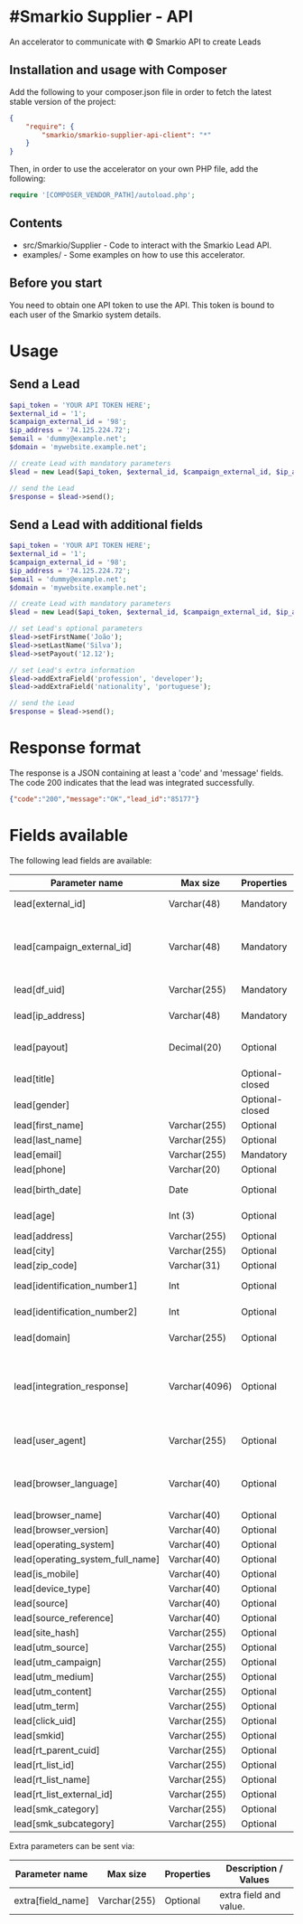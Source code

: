 #Smarkio Supplier - API
=========================

An accelerator to communicate with © Smarkio API to create Leads

Installation and usage with Composer
----------


Add the following to your composer.json file in order to fetch the latest stable version of the project:

```json
{
    "require": {
        "smarkio/smarkio-supplier-api-client": "*"
    }
}
```

Then, in order to use the accelerator on your own PHP file, add the following:

```php
require '[COMPOSER_VENDOR_PATH]/autoload.php';
```


Contents
--------

- src/Smarkio/Supplier - Code to interact with the Smarkio Lead API.
- examples/ - Some examples on how to use this accelerator.

Before you start
----------------

You need to obtain one API token to use the API. This token is bound to each user of the Smarkio system details.


# Usage

## Send a Lead


```php
$api_token = 'YOUR API TOKEN HERE';
$external_id = '1';
$campaign_external_id = '98';
$ip_address = '74.125.224.72';
$email = 'dummy@example.net';
$domain = 'mywebsite.example.net';

// create Lead with mandatory parameters
$lead = new Lead($api_token, $external_id, $campaign_external_id, $ip_address, $email, $domain);

// send the Lead
$response = $lead->send();
```
 

## Send a Lead with additional fields

```php
$api_token = 'YOUR API TOKEN HERE';
$external_id = '1';
$campaign_external_id = '98';
$ip_address = '74.125.224.72';
$email = 'dummy@example.net';
$domain = 'mywebsite.example.net';

// create Lead with mandatory parameters
$lead = new Lead($api_token, $external_id, $campaign_external_id, $ip_address, $email, $domain);

// set Lead's optional parameters
$lead->setFirstName('João');
$lead->setLastName('Silva');
$lead->setPayout('12.12');

// set Lead's extra information
$lead->addExtraField('profession', 'developer');
$lead->addExtraField('nationality', 'portuguese');

// send the Lead
$response = $lead->send();
```

# Response format

The response is a JSON containing at least a 'code' and 'message' fields. The code 200 indicates that the lead was integrated successfully.

```json
{"code":"200","message":"OK","lead_id":"85177"}
```

# Fields available

The following lead fields are available:

| Parameter name                    |	Max size    | Properties     | Description / Values |
|-----------------------------------|---------------|----------------|----------------------|
| lead[external_id]                 | Varchar(48)   | Mandatory      | Identifier of the lead in the supplier system |
| lead[campaign_external_id]        | Varchar(48)   | Mandatory      | Identifier of the campaign in the supplier system. This will then be mapped to the client campaign in LeadOffice. |
| lead[df_uid]                      | Varchar(255)  | Mandatory      | Digital Fingerprint unique identifier. |
| lead[ip_address]                  | Varchar(48)   | Mandatory      | IP Address of the client when registered the lead. |
| lead[payout]                      | Decimal(20)   | Optional       | The cost that is charged by the supplier to the client for this lead[creation_at]		  | Datetime	  | Optional       | The moment where the lead was created |
| lead[title]                       |               | Optional-closed| One of the following:Miss , Mrs. , Mr. |
| lead[gender]                      |               | Optional-closed| One of the following: M, F |
| lead[first_name]                  | Varchar(255)  | Optional       | First Name |
| lead[last_name]                   | Varchar(255)  | Optional       | Last Name |
| lead[email]                       | Varchar(255)  | Mandatory      | E-mail address |
| lead[phone]                       | Varchar(20)   | Optional       | Phone Number |
| lead[birth_date]                  | Date          | Optional       | Date of birth. Format:YYYY-MM-DD |
| lead[age]                         | Int (3)       | Optional       | Age when lead was generated |
| lead[address]                     | Varchar(255)  | Optional       | Postal address |
| lead[city]                        | Varchar(255)  | Optional       | City |
| lead[zip_code]                    | Varchar(31)   | Optional       | Zip Code |
| lead[identification_number1]      | Int		      | Optional       | Number of document to identify the Lead |
| lead[identification_number2]      | Int		      | Optional       | Number of document to identify the Lead |
| lead[domain]                      | Varchar(255)  | Optional       | Website domain where lead was generated |
| lead[integration_response]        | Varchar(4096) | Optional       | The response provided by the client when lead was integrated with client. Useful to include the rejection reason when lead was rejected. |
| lead[user_agent]                  | Varchar(255)  | Optional       | HTTP_USER_AGENT of the browser the user has used when lead was captured |
| lead[browser_language]            | Varchar(40)   | Optional       | The main/default language of the browser.Can be obtained from HTTP_ACCEPT_LANGUAGE |
| lead[browser_name]                | Varchar(40)   | Optional       | The name of the browser. |
| lead[browser_version]             | Varchar(40)   | Optional       | The version of the browser |
| lead[operating_system]            | Varchar(40)   | Optional       | |
| lead[operating_system_full_name]  | Varchar(40)   | Optional       | |
| lead[is_mobile]                   | Varchar(40)   | Optional       | |
| lead[device_type]                 | Varchar(40)   | Optional       | |
| lead[source]                      | Varchar(40)   | Optional       | |
| lead[source_reference]            | Varchar(40)   | Optional       | |
| lead[site_hash]					| Varchar(255)  | Optional       | |
| lead[utm_source]					| Varchar(255)  | Optional       | Campaign source |
| lead[utm_campaign]			    | Varchar(255)  | Optional       | Campaign name |
| lead[utm_medium]					| Varchar(255)  | Optional       | Campaign medium |
| lead[utm_content]					| Varchar(255)  | Optional       | Campaign content |
| lead[utm_term]					| Varchar(255)  | Optional       | Campaign term |
| lead[click_uid]					| Varchar(255)  | Optional       | Click' unique ID |
| lead[smkid]					    | Varchar(255)  | Optional       | |
| lead[rt_parent_cuid]			    | Varchar(255)  | Optional       | |
| lead[rt_list_id]  			    | Varchar(255)  | Optional       | |
| lead[rt_list_name]  			    | Varchar(255)  | Optional       | |
| lead[rt_list_external_id]		    | Varchar(255)  | Optional       | |
| lead[smk_category]		        | Varchar(255)  | Optional       | |
| lead[smk_subcategory]		        | Varchar(255)  | Optional       | |

Extra parameters can be sent via:

| Parameter name                    |	Max size     | Properties     | Description / Values   |
|-----------------------------------|---------------|----------------|------------------------|
| extra[field_name]                 | Varchar(255)  | Optional       | extra field and value. |